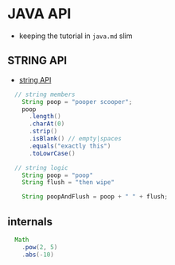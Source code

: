 # JAVA API

- keeping the tutorial in `java.md` slim

## STRING API

- [string API](https://www.javaguides.net/2018/08/java-string-class-api-guide.html)

```java
  // string members
    String poop = "pooper scooper";
    poop
      .length()
      .charAt(0)
      .strip()
      .isBlank() // empty|spaces
      .equals("exactly this")
      .toLowrCase()

  // string logic
    String poop = "poop"
    String flush = "then wipe"

    String poopAndFlush = poop + " " + flush;


```

## internals

```java
  Math
    .pow(2, 5)
    .abs(-10)
```
